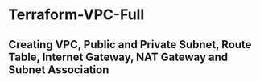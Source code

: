 # Terraform-VPC-Full
## Creating VPC, Public and Private Subnet, Route Table, Internet Gateway, NAT Gateway and Subnet Association
